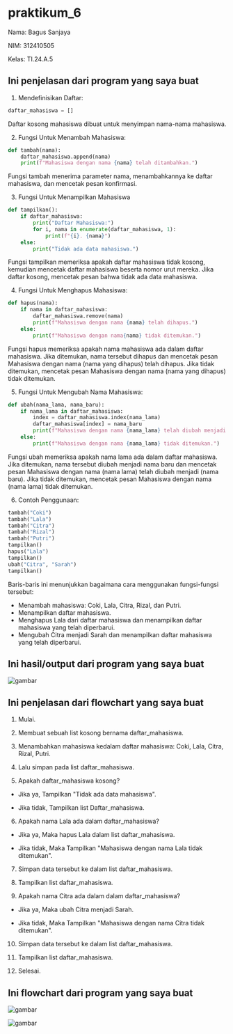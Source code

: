 # praktikum_6

Nama: Bagus Sanjaya

NIM: 312410505

Kelas: TI.24.A.5

## Ini penjelasan dari program yang saya buat

1. Mendefinisikan Daftar:
```python
daftar_mahasiswa = []
```

Daftar kosong mahasiswa dibuat untuk menyimpan nama-nama mahasiswa.

2. Fungsi Untuk Menambah Mahasiswa:
```python
def tambah(nama):
    daftar_mahasiswa.append(nama)
    print(f"Mahasiswa dengan nama {nama} telah ditambahkan.")
```

Fungsi tambah menerima parameter nama, menambahkannya ke daftar mahasiswa, dan mencetak pesan konfirmasi.

3. Fungsi Untuk Menampilkan Mahasiswa
```python
def tampilkan():
    if daftar_mahasiswa:
        print("Daftar Mahasiswa:")
        for i, nama in enumerate(daftar_mahasiswa, 1):
            print(f"{i}. {nama}")
    else:
        print("Tidak ada data mahasiswa.")
```

Fungsi tampilkan memeriksa apakah daftar mahasiswa tidak kosong, kemudian mencetak daftar mahasiswa beserta nomor urut mereka. Jika daftar kosong, mencetak pesan bahwa tidak ada data mahasiswa.

4. Fungsi Untuk Menghapus Mahasiswa:
```python
def hapus(nama):
    if nama in daftar_mahasiswa:
        daftar_mahasiswa.remove(nama)
        print(f"Mahasiswa dengan nama {nama} telah dihapus.")
    else:
        print(f"Mahasiswa dengan nama{nama} tidak ditemukan.")
```

Fungsi hapus memeriksa apakah nama mahasiswa ada dalam daftar mahasiswa. Jika ditemukan, nama tersebut dihapus dan mencetak pesan Mahasiswa dengan nama (nama yang dihapus) telah dihapus. Jika tidak ditemukan, mencetak pesan Mahasiswa dengan nama (nama yang dihapus) tidak ditemukan.

5. Fungsi Untuk Mengubah Nama Mahasiswa:
```python
def ubah(nama_lama, nama_baru):
    if nama_lama in daftar_mahasiswa:
        index = daftar_mahasiswa.index(nama_lama)
        daftar_mahasiswa[index] = nama_baru
        print(f"Mahasiswa dengan nama {nama_lama} telah diubah menjadi {nama_baru}.")
    else:
        print(f"Mahasiswa dengan nama {nama_lama} tidak ditemukan.")
```

Fungsi ubah memeriksa apakah nama lama ada dalam daftar mahasiswa. Jika ditemukan, nama tersebut diubah menjadi nama baru dan mencetak pesan Mahasiswa dengan nama (nama lama) telah diubah menjadi (nama baru). Jika tidak ditemukan, mencetak pesan Mahasiswa dengan nama (nama lama) tidak ditemukan.

6. Contoh Penggunaan:
```python
tambah("Coki")
tambah("Lala")
tambah("Citra")
tambah("Rizal")
tambah("Putri")
tampilkan()
hapus("Lala")
tampilkan()
ubah("Citra", "Sarah")
tampilkan()
```

Baris-baris ini menunjukkan bagaimana cara menggunakan fungsi-fungsi tersebut:
- Menambah mahasiswa: Coki, Lala, Citra, Rizal, dan Putri.
- Menampilkan daftar mahasiswa.
- Menghapus Lala dari daftar mahasiswa dan menampilkan daftar mahasiswa yang telah diperbarui.
- Mengubah Citra menjadi Sarah dan menampilkan daftar mahasiswa yang telah diperbarui.

## Ini hasil/output dari program yang saya buat

![gambar]()

## Ini penjelasan dari flowchart yang saya buat

1. Mulai.

2. Membuat sebuah list kosong bernama daftar_mahasiswa.

3. Menambahkan mahasiswa kedalam daftar mahasiswa: Coki, Lala, Citra, Rizal, Putri.

4. Lalu simpan pada list daftar_mahasiswa.

5. Apakah daftar_mahasiswa kosong?

- Jika ya, Tampilkan "Tidak ada data mahasiswa".

- Jika tidak, Tampilkan list Daftar_mahasiswa.

6. Apakah nama Lala ada dalam daftar_mahasiswa?

- Jika ya, Maka hapus Lala dalam list daftar_mahasiswa.

- Jika tidak, Maka Tampilkan "Mahasiswa dengan nama Lala tidak ditemukan".

7. Simpan data tersebut ke dalam list daftar_mahasiswa.

8. Tampilkan list daftar_mahasiswa.

9. Apakah nama Citra ada dalam dalam daftar_mahasiswa?

- Jika ya, Maka ubah Citra menjadi Sarah.

- Jika tidak, Maka Tampilkan "Mahasiswa dengan nama Citra tidak ditemukan".

10. Simpan data tersebut ke dalam list daftar_mahasiswa.

11. Tampilkan list daftar_mahasiswa.

12. Selesai.

## Ini flowchart dari program yang saya buat

![gambar](daftar_mahasiswa1)

![gambar](daftar_mahasiswa2)
